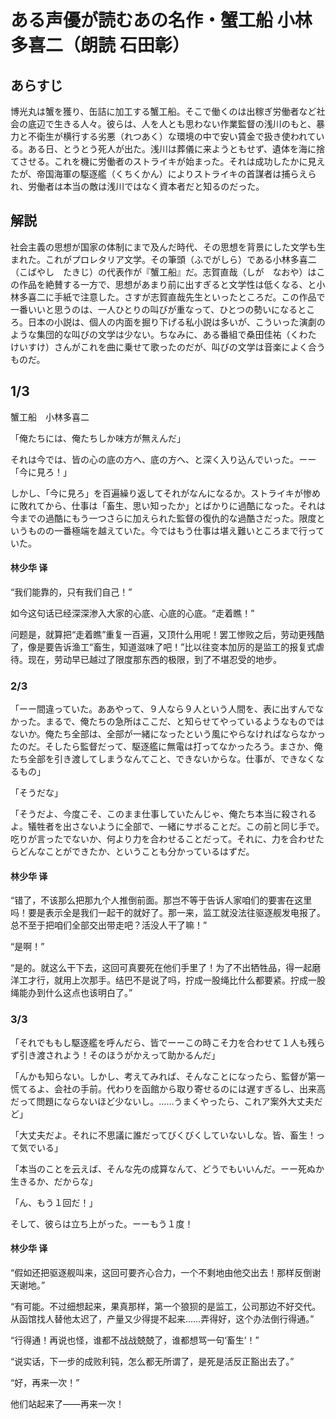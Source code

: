 # ある声優が読むあの名作・蟹工船 小林多喜二（朗読 石田彰）

## あらすじ

博光丸は蟹を獲り、缶詰に加工する蟹工船。そこで働くのは出稼ぎ労働者など社会の底辺で生きる人々。彼らは、人を人とも思わない作業監督の浅川のもと、暴力と不衛生が横行する劣悪（れつあく）な環境の中で安い賃金で扱き使われている。ある日、とうとう死人が出た。浅川は葬儀に来ようともせず、遺体を海に捨てさせる。これを機に労働者のストライキが始まった。それは成功したかに見えたが、帝国海軍の駆逐艦（くちくかん）によりストライキの首謀者は捕らえられ、労働者は本当の敵は浅川ではなく資本者だと知るのだった。

## 解説

社会主義の思想が国家の体制にまで及んだ時代、その思想を背景にした文学も生まれた。これがプロレタリア文学。その筆頭（ふでがしら）である小林多喜二（こばやし　たきじ）の代表作が『蟹工船』だ。志賀直哉（しが　なおや）はこの作品を絶賛する一方で、思想があまり前に出すぎると文学性は低くなる、と小林多喜二に手紙で注意した。さすが志賀直哉先生といったところだ。この作品で一番いいと思うのは、一人ひとりの叫びが重なって、ひとつの勢いになるところ。日本の小説は、個人の内面を掘り下げる私小説は多いが、こういった演劇のような集団的な叫びの文学は少ない。ちなみに、ある番組で桑田佳祐（くわた　けいすけ）さんがこれを曲に乗せて歌ったのだが、叫びの文学は音楽によく合うものだ。


## 1/3

蟹工船　小林多喜二

「俺たちには、俺たちしか味方が無えんだ」

それは今では、皆の心の底の方へ、底の方へ、と深く入り込んでいった。ーー「今に見ろ！」

しかし、「今に見ろ」を百遍繰り返してそれがなんになるか。ストライキが惨めに敗れてから、仕事は「畜生、思い知ったか」とばかりに過酷になった。それは今までの過酷にもう一つさらに加えられた監督の復仇的な過酷さだった。限度というものの一番極端を越えていた。今ではもう仕事は堪え難いところまで行っていた。

#### 林少华 译

“我们能靠的，只有我们自己！”

如今这句话已经深深渗入大家的心底、心底的心底。“走着瞧！”

问题是，就算把“走着瞧”重复一百遍，又顶什么用呢！罢工惨败之后，劳动更残酷了，像是要告诉渔工“畜生，知道滋味了吧！”比以往变本加厉的是监工的报复式虐待。现在，劳动早已越过了限度那东西的极限，到了不堪忍受的地步。


### 2/3

「ーー間違っていた。ああやって、９人なら９人という人間を、表に出すんでなかった。まるで、俺たちの急所はここだ、と知らせてやっているようなものではないか。俺たち全部は、全部が一緒になったという風にやらなければならなかったのだ。そしたら監督だって、駆逐艦に無電は打ってなかったろう。まさか、俺たち全部を引き渡してしまうなんてこと、できないからな。仕事が、できなくなるもの」

「そうだな」

「そうだよ、今度こそ、このまま仕事していたんじゃ、俺たち本当に殺されるよ。犠牲者を出さないように全部で、一緒にサボることだ。この前と同じ手で。吃りが言ったでないか、何より力を合わせることだって。それに、力を合わせたらどんなことができたか、ということも分かっているはずだ。

#### 林少华 译

“错了，不该那么把那九个人推倒前面。那岂不等于告诉人家咱们的要害在这里吗！要是表示全是我们一起干的就好了。那一来，监工就没法往驱逐舰发电报了。总不至于把咱们全部交出带走吧？活没人干了嘛！”

“是啊！”

“是的。就这么干下去，这回可真要死在他们手里了！为了不出牺牲品，得一起磨洋工才行，就用上次那手。结巴不是说了吗，拧成一股绳比什么都要紧。拧成一股绳能办到什么这点也该明白了。”


### 3/3

「それでももし駆逐艦を呼んだら、皆でーーこの時こそ力を合わせて１人も残らず引き渡されよう！そのほうがかえって助かるんだ」

「んかも知らない。しかし、考えてみれば、そんなことになったら、監督が第一慌てるよ、会社の手前。代わりを函館から取り寄せるのには遅すぎるし、出来高だって問題にならないほど少ないし。……うまくやったら、これア案外大丈夫だど」

「大丈夫だよ。それに不思議に誰だってびくびくしていないしな。皆、畜生！って気でいる」

「本当のことを云えば、そんな先の成算なんて、どうでもいいんだ。ーー死ぬか生きるか、だからな」

「ん、もう１回だ！」

そして、彼らは立ち上がった。ーーもう１度！

#### 林少华 译

“假如还把驱逐舰叫来，这回可要齐心合力，一个不剩地由他交出去！那样反倒谢天谢地。”

“有可能。不过细想起来，果真那样，第一个狼狈的是监工，公司那边不好交代。从函馆找人替他太迟了，产量又少得提不起来……弄得好，这个办法倒行得通。”

“行得通！再说也怪，谁都不战战兢兢了，谁都想骂一句‘畜生’！”

“说实话，下一步的成败利钝，怎么都无所谓了，是死是活反正豁出去了。”

“好，再来一次！”

他们站起来了——再来一次！

